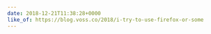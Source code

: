 ```yaml
---
date: 2018-12-21T11:38:28+0000
like_of: https://blog.voss.co/2018/i-try-to-use-firefox-or-some
---
```

